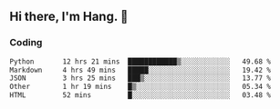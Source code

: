 ## Hi there, I'm Hang. 👋

### Coding

<!--START_SECTION:waka-->

```txt
Python       12 hrs 21 mins  ████████████▒░░░░░░░░░░░░   49.68 %
Markdown     4 hrs 49 mins   █████░░░░░░░░░░░░░░░░░░░░   19.42 %
JSON         3 hrs 25 mins   ███▒░░░░░░░░░░░░░░░░░░░░░   13.77 %
Other        1 hr 19 mins    █▒░░░░░░░░░░░░░░░░░░░░░░░   05.34 %
HTML         52 mins         █░░░░░░░░░░░░░░░░░░░░░░░░   03.48 %
```

<!--END_SECTION:waka-->
